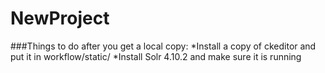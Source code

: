 NewProject
==========
###Things to do after you get a local copy:
*Install a copy of ckeditor and put it in workflow/static/
*Install Solr 4.10.2 and make sure it is running